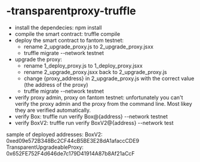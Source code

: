 # -transparentproxy-truffle
+ install the dependecies: npm install
+ compile the smart contract: truffle compile
+ deploy the smart contract to fantom testnet:
    - rename 2_upgrade_proxy.js to 2_upgrade_proxy.jsxx
    - truffle migrate --network testnet
+ upgrade the proxy:
    - rename 1_deploy_proxy.js to 1_deploy_proxy.jsxx
    - rename 2_upgrade_proxy.jsxx back to 2_upgrade_proxy.js
    - change {proxy_address} in 2_upgrade_proxy.js with the correct value (the address of the proxy)
    - truffle migrate --network testnet
+ verify proxy admin, proxy on fantom testnet: unfortunately you can't verify the proxy admin and the proxy from the command line. Most likey they are verified automatically.
+ verify Box: truffle run verify Box@{address} --network testnet
+ verify BoxV2: truffle run verify BoxV2@{address} --network test

sample of deployed addresses:
BoxV2:                          0xed09e572B348Bc2CF44cB5BE3E28dA1afaccCDE9
TransparentUpgradeableProxy:    0x652FE752F4d646de7c179D41914A87b8Af21aCcF



